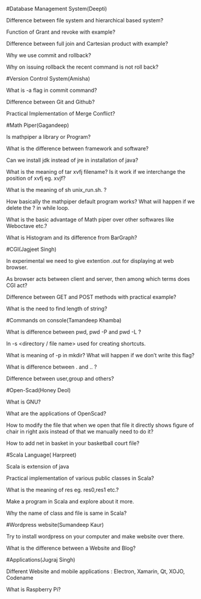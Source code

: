 
#Database Management System(Deepti)

Difference between file system and hierarchical based system?

Function of Grant and revoke with example?

Difference between full join and Cartesian product with example?

Why we use commit and rollback?

Why on issuing rollback the recent command is not roll back?


#Version Control System(Amisha)

What is -a flag in commit command?

Difference between Git and Github?

Practical Implementation of Merge Conflict?

#Math Piper(Gagandeep)

Is mathpiper a library or Program?

What is the difference between framework and software?

Can we install jdk instead of jre in installation of java?

What is the meaning of tar xvfj filename? Is it work if we interchange the position of xvfj eg. xvjf?

What is the meaning of sh unix_run.sh. ?

How basically the mathpiper default program works? What will happen if we delete the ? in while loop.

What is the basic advantage of Math piper over other softwares like Weboctave etc.?

What is Histogram and its difference from BarGraph?

#CGI(Jagjeet Singh)

In experimental we need to give extention .out for displaying at web browser.

As browser acts between client and server, then among which terms does CGI act?

Difference between GET and POST methods with practical example?

What is the need to find length of string?

#Commands on console(Tamandeep Khamba)

What is difference between pwd, pwd -P and pwd -L ?

ln -s <directory / file name> used for creating shortcuts.

What is meaning of -p in  mkdir? What will happen if we don’t write this flag?

What is difference between . and .. ?

Difference between user,group and others?

#Open-Scad(Honey Deol)

What is GNU?

What are the applications of OpenScad?

How to modify the file that when we open that file it directly shows figure of chair in right axis instead of that we manually need to do it?

How to add net in basket in your basketball court file?


#Scala Language( Harpreet)

Scala is extension of java

Practical implementation of various  public classes in Scala?

What is the meaning of res eg. res0,res1 etc.?

Make a program in Scala and explore about it more.

Why the name of class and file is same in Scala?


#Wordpress website(Sumandeep Kaur)

Try to install wordpress on your computer and make website over there.

 What is the difference between a Website and Blog?

#Applications(Jugraj Singh)

Different Website and mobile applications : Electron, Xamarin, Qt, XOJO, Codename

What is Raspberry Pi?


